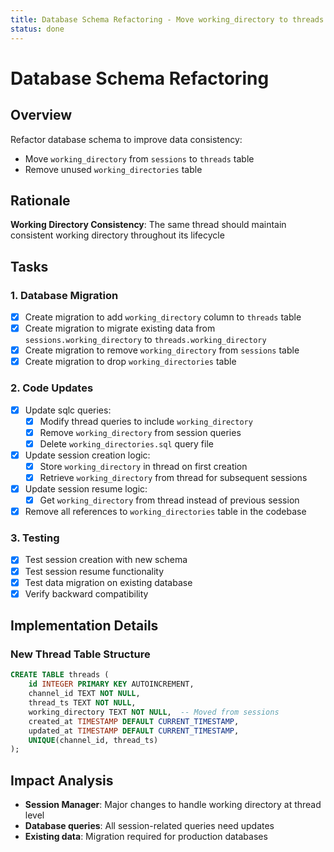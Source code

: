 ```yaml
---
title: Database Schema Refactoring - Move working_directory to threads
status: done
---
```


# Database Schema Refactoring

## Overview

Refactor database schema to improve data consistency:
- Move `working_directory` from `sessions` to `threads` table
- Remove unused `working_directories` table

## Rationale

**Working Directory Consistency**: The same thread should maintain consistent working directory throughout its lifecycle

## Tasks

### 1. Database Migration

- [x] Create migration to add `working_directory` column to `threads` table
- [x] Create migration to migrate existing data from `sessions.working_directory` to `threads.working_directory`
- [x] Create migration to remove `working_directory` from `sessions` table
- [x] Create migration to drop `working_directories` table

### 2. Code Updates

- [x] Update sqlc queries:
  - [x] Modify thread queries to include `working_directory`
  - [x] Remove `working_directory` from session queries
  - [x] Delete `working_directories.sql` query file
- [x] Update session creation logic:
  - [x] Store `working_directory` in thread on first creation
  - [x] Retrieve `working_directory` from thread for subsequent sessions
- [x] Update session resume logic:
  - [x] Get `working_directory` from thread instead of previous session
- [x] Remove all references to `working_directories` table in the codebase

### 3. Testing

- [x] Test session creation with new schema
- [x] Test session resume functionality
- [x] Test data migration on existing database
- [x] Verify backward compatibility

## Implementation Details

### New Thread Table Structure
```sql
CREATE TABLE threads (
    id INTEGER PRIMARY KEY AUTOINCREMENT,
    channel_id TEXT NOT NULL,
    thread_ts TEXT NOT NULL,
    working_directory TEXT NOT NULL,  -- Moved from sessions
    created_at TIMESTAMP DEFAULT CURRENT_TIMESTAMP,
    updated_at TIMESTAMP DEFAULT CURRENT_TIMESTAMP,
    UNIQUE(channel_id, thread_ts)
);
```

## Impact Analysis

- **Session Manager**: Major changes to handle working directory at thread level
- **Database queries**: All session-related queries need updates
- **Existing data**: Migration required for production databases